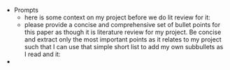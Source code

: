 - Prompts
	- here is some context on my project before we do lit review for it:
	- please provide a concise and comprehensive set of bullet points for this
	   paper as though it is literature review for my project. Be concise and 
	  extract only the most important points as it relates to my project such that I
	   can use that simple short list to add my own subbullets as I read and it:
-